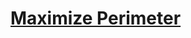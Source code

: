 # [Maximize Perimeter](https://docs.google.com/document/d/1GqqErEN83zVy_hZkL_he-iHzxSQs1OCbNOrxMS2bMZY)
